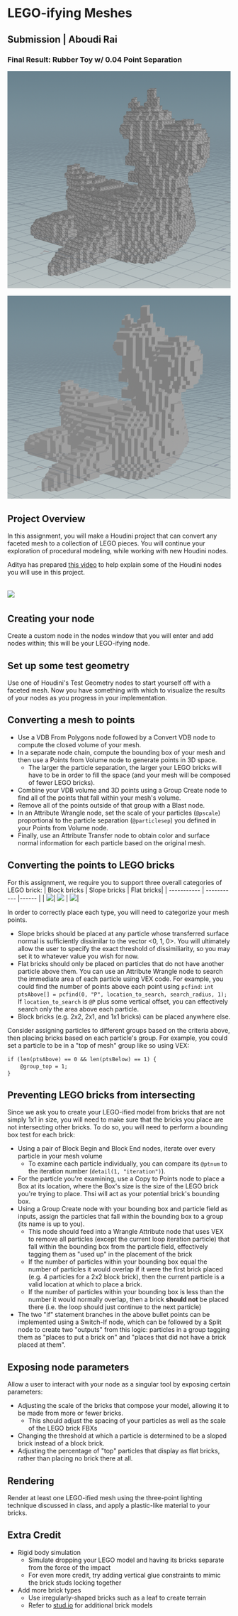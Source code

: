# LEGO-ifying Meshes

## Submission | Aboudi Rai

### Final Result: Rubber Toy w/ 0.04 Point Separation
![](img/toy_blocks.png)

![](img/toy_render.png)


## Project Overview
In this assignment, you will make a Houdini project that can convert any faceted mesh to a collection of LEGO pieces.
You will continue your exploration of procedural modeling, while working with new Houdini nodes.

Aditya has prepared [this video](https://drive.google.com/file/d/1G9gQGdfXqjnIJN506FEyxsK1wS7M55hL/view) to help explain
some of the Houdini nodes you will use in this project.

![](lego_monster.png)
---

## Creating your node
Create a custom node in the nodes window that you will enter and add nodes within; this will be your LEGO-ifying node.

## Set up some test geometry
Use one of Houdini's Test Geometry nodes to start yourself off with a faceted mesh.
Now you have something with which to visualize the results of your nodes as you progress in your implementation.

## Converting a mesh to points
- Use a VDB From Polygons node followed by a Convert VDB node to compute the closed volume of your mesh.
- In a separate node chain, compute the bounding box of your mesh and then use a Points from Volume node to generate points in 3D space.
  - The larger the particle separation, the larger your LEGO bricks will have to be in order to fill the space (and your mesh will be composed of fewer LEGO bricks).
- Combine your VDB volume and 3D points using a Group Create node to find all of the points that fall within your mesh's volume.
- Remove all of the points outside of that group with a Blast node.
- In an Attribute Wrangle node, set the scale of your particles (`@pscale`) proportional to the particle separation (`@particlesep`) you defined in your Points from Volume node.
- Finally, use an Attribute Transfer node to obtain color and surface normal information for each particle based on the original mesh.

## Converting the points to LEGO bricks
For this assignment, we require you to support three overall categories of LEGO brick:
| Block bricks        | Slope bricks         | Flat bricks|
| -----------         | -----------          |------              |
| ![](block_brick.png)| ![](slope_brick.png) | ![](flat_brick.png)|

In order to correctly place each type, you will need to categorize your mesh points.
- Slope bricks should be placed at any particle whose transferred surface normal is sufficiently dissimilar to the vector <0, 1, 0>.
You will ultimately allow the user to specify the exact threshold of dissimiliarity, so you may set it to whatever value you wish for now.
- Flat bricks should only be placed on particles that do not have another particle above them.
You can use an Attribute Wrangle node to search the immediate area of each particle using VEX code.
For example, you could find the number of points above each point using `pcfind`: `int ptsAbove[] = pcfind(0, "P", location_to_search, search_radius, 1);`
If `location_to_search` is `@P` plus some vertical offset, you can effectively search only the area above each particle.
- Block bricks (e.g. 2x2, 2x1, and 1x1 bricks) can be placed anywhere else.

Consider assigning particles to different groups based on the criteria above, then placing bricks based on each particle's group.
For example, you could set a particle to be in a "top of mesh" group like so using VEX:
```
if (len(ptsAbove) == 0 && len(ptsBelow) == 1) {
    @group_top = 1;
}
```

## Preventing LEGO bricks from intersecting
Since we ask you to create your LEGO-ified model from bricks that are not simply 1x1 in size, you will need to make sure that
the bricks you place are not intersecting other bricks. To do so, you will need to perform a bounding box test for each brick:
- Using a pair of Block Begin and Block End nodes, iterate over every particle in your mesh volume
  - To examine each particle individually, you can compare its `@ptnum` to the iteration number (`detail(1, "iteration")`).
- For the particle you're examining, use a Copy to Points node to place a Box at its location,
where the Box's size is the size of the LEGO brick you're trying to place. Thsi will act as your potential brick's bounding box.
- Using a Group Create node with your bounding box and particle field as inputs,
assign the particles that fall within the bounding box to a group (its name is up to you).
  - This node should feed into a Wrangle Attribute node that uses VEX to remove all particles
(except the current loop iteration particle) that fall within the bounding box
from the particle field, effectively tagging them as "used up" in the placement of the brick
  - If the number of particles within your bounding box equal the number of particles it
would overlap if it were the first brick placed (e.g. 4 particles for a 2x2 block brick),
then the current particle is a valid location at which to place a brick.
  - If the number of particles within your bounding box is less than the number it would normally overlap,
then a brick __should not__ be placed there (i.e. the loop should just continue to the next particle)
- The two "if" statement branches in the above bullet points can be implemented using a Switch-If node,
 which can be followed by a Split node to create two "outputs" from this logic: particles in a group tagging them as
"places to put a brick on" and "places that did not have a brick placed at them".

## Exposing node parameters
Allow a user to interact with your node as a singular tool by exposing certain parameters:
- Adjusting the scale of the bricks that compose your model, allowing it to be made from more or fewer bricks.
  - This should adjust the spacing of your particles as well as the scale of the LEGO brick FBXs
- Changing the threshold at which a particle is determined to be a sloped brick instead of a block brick.
- Adjusting the percentage of "top" particles that display as flat bricks, rather than placing no brick there at all.

## Rendering
Render at least one LEGO-ified mesh using the three-point lighting technique discussed in class, and apply a plastic-like material to your bricks.

## Extra Credit
- Rigid body simulation
  - Simulate dropping your LEGO model and having its bricks separate from the force of the impact
  - For even more credit, try adding vertical glue constraints to mimic the brick studs locking together
- Add more brick types
  - Use irregularly-shaped bricks such as a leaf to create terrain
  - Refer to [stud.io](https://www.bricklink.com/v3/studio/download.page) for additional brick models

